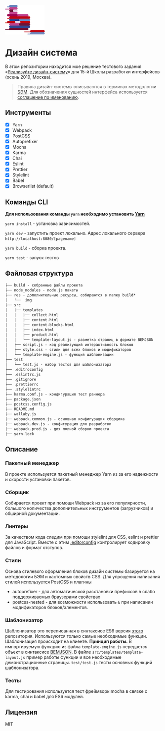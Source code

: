 ![bem](./res/img/yandex-bem.jpg)
# Дизайн система 

В этом репозитории находится мое решение тестового задания «[Реализуйте дизайн-систему](https://github.com/yndx-shri-reviewer/task-1#readme "Реализуйте дизайн-систему")» для 15-й Школы разработки интерфейсов (осень 2019, Москва).

> Правила дизайн-системы описываются в терминах методологии [БЭМ](https://ru.bem.info/ "БЭМ"). Для обозначения сущностей интерфейса используется [соглашение по именованию](https://ru.bem.info/methodology/naming-convention/ "соглашение по именованию").

## Инструменты
- [x] Yarn
- [x] Webpack
- [x] PostCSS
- [x] Autoprefixer
- [x] Mocha
- [x] Karma
- [x] Chai
- [x] Eslint
- [x] Prettier
- [x] Stylelint
- [x] Babel
- [x] Browserlist (default)

## Команды CLI
**Для использования команды `yarn` необходимо установить [Yarn](https://yarnpkg.com/)**

`yarn install` - установка зависимостей.

`yarn dev` - запустить проект локально. Адрес локального сервера `http://localhost:8080/[pagename]`

`yarn build` - сборка проекта.

`yarn test` - запуск тестов

## Файловая структура
```
├── build - собранные файлы проекта
├── node_modules - node.js пакеты
├── res - дополнительные ресурсы, собираются в папку build*
│   └──  img
├── src
│   ├── templates
│   │   ├── collect.html
│   │   ├── content.html
│   │   ├── content-blocks.html
│   │   ├── index.html
│   │   ├── product.html
│   │   └── template-layout.js - разметка страниц в формате BEMJSON
│   ├── script.js - код реализующий интерактивность блоков
│   ├── style.css - стили для всех блоков и модификаторов
│   └── template-engine.js - функция шаблонизации
├── test
│   └── test.js - набор тестов для шаблонизатора
├── .editroconfig
├── .eslintrc.js
├── .gitignore
├── .prettierrc
├── .stylelintrc
├── karma.conf.js - конфигурация тест раннера
├── package.json
├── postcss.config.js
├── README.md
├── wallaby.js
├── webpack.common.js - основная конфигурация сборщика
├── webpack.dev.js - конфигурация для разработки
├── webpack.prod.js - для полной сборки проекта
├── yarn.lock
```
## Описание

### Пакетный менеджер
В проекте используется пакетный менеджер Yarn из за его надежности и скорости установки пакетов.

### Сборщик
Собирается проект при помощи Webpack из за его популярности, большого количества дополнительных инструментов (загрузчиков) и обширной документации.

### Линтеры
За качеством кода следим при помощи stylelint для CSS, eslint и prettier для JavaScript. Вместе с этим [.editorconfig](https://editorconfig.org/) контролирует кодировку файлов и формат отступов.

### Стили
Основа стилевого оформления блоков дизайн системы базируется на методологии БЭМ и кастомных свойств CSS. Для упрощения написания стилей используется PostCSS и плагины
- autoprefixer - для автоматической расстановки префиксов в слабо поддерживаемых браузерами свойствах
- postcss-nested - для возможности использовать `&` при написании модификаторов блоков/элементов.

### Шаблонизатор
Шаблонизатор это переписанная в синтаксисе ES6 версия [этого](https://github.com/floatdrop/bemjson-to-html "этого") репозитория. Используются только самые необходимые функции. Шаблонизация происходит на клиенте.
**Принцип работы.**
В импортируемую функцию из файла `template-engine.js` передается объект в синтаксисе [BEMJSON](https://ru.bem.info/technologies/classic/bemjson/ "BEMJSON"). В файле `src/templates/template-layout.js` пример работы функции и все необходимые демонстрационные страницы. `test/test.js` тесты основных функций шаблонизатора.

### Тесты
Для тестирования используется тест фреймворк mocha в связке с karma, chai и babel для ES6 модулей.

## Лицензия
MIT
